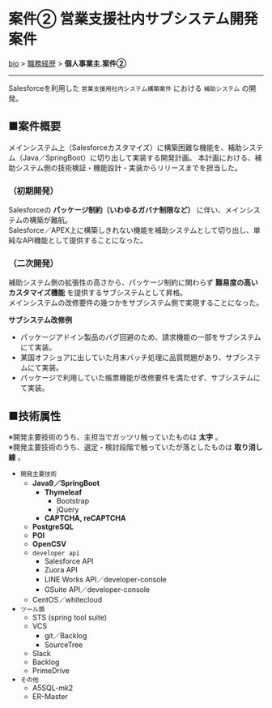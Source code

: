 # 案件② 営業支援社内サブシステム開発案件

[bio](../index.md) > [職務経歴](../business.md) > **個人事業主.案件②**

--------------------

Salesforceを利用した `営業支援用社内システム構築案件` における `補助システム` の開発。

## ■案件概要

メインシステム上（Salesforceカスタマイズ）に構築困難な機能を、補助システム（Java／SpringBoot）に切り出して実装する開発計画。
本計画における、補助システム側の技術検証・機能設計・実装からリリースまでを担当した。

### （初期開発）

Salesforceの **パッケージ制約（いわゆるガバナ制限など）** に伴い、メインシステムの構築が難航。  
Salesforce／APEX上に構築しきれない機能を補助システムとして切り出し、単純なAPI機能として提供することになった。  

### （二次開発）

補助システム側の拡張性の高さから、パッケージ制約に関わらず **難易度の高いカスタマイズ機能** を提供するサブシステムとして昇格。  
メインシステムの改修要件の幾つかをサブシステム側で実現することになった。  

**サブシステム改修例**
- パッケージアドイン製品のバグ回避のため、請求機能の一部をサブシステムにて実装。
- 某国オフショアに出していた月末バッチ処理に品質問題があり、サブシステムにて実装。
- パッケージで利用していた帳票機能が改修要件を満たせず、サブシステムにて実装。

## ■技術属性

※開発主要技術のうち、主担当でガッツリ触っていたものは **太字** 。  
※開発主要技術のうち、選定・検討段階で触っていたが落としたものは **取り消し線** 。

- `開発主要技術`
  - **Java9／SpringBoot**
    - **Thymeleaf**
      - Bootstrap
      - jQuery
    - **CAPTCHA, reCAPTCHA**
  - **PostgreSQL**
  - **POI**
  - **OpenCSV**
  - `developer api`
    - Salesforce API
    - Zuora API
    - LINE Works API／developer-console
    - GSuite API／developer-console
  - CentOS／whitecloud
- `ツール類`
  - STS (spring tool suite)
  - VCS
    - git／Backlog
    - SourceTree
  - Slack
  - Backlog
  - PrimeDrive
- `その他`
  - A5SQL-mk2
  - ER-Master
